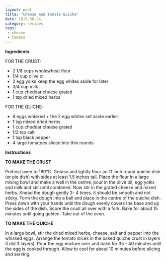 ```yaml
---
layout: post
title: "Cheese and Tomato Quiche"
date: 2019-06-24
category: recipes
tags:
 - cheese
 - tomato
---
```


**Ingredients**

FOR THE CRUST:

* 2 1/8 cups wholewheat flour
* 1/4 cup olive oil
* 2 egg yolks keep the egg whites aside for later
* 3/4 cup milk
* 1 cup cheddar cheese grated
* 1 tsp dried mixed herbs

FOR THE QUICHE:

* 8 eggs whisked + the 2 egg whites set aside earlier
* 1 tsp mixed dried herbs
* 1 cup cheddar cheese grated
* 1/2 tsp salt
* 1 tsp black pepper
* 4 large tomatoes sliced into thin rounds

**Instructions**

**TO MAKE THE CRUST**

Preheat oven to 180°C. Grease and lightly flour an 11 inch round quiche dish (or pie dish) with sides at least 1.5 inches tall.
Place the flour in a large mixing bowl and make a well in the centre, pour in the olive oil, egg yolks and milk and stir until combined. Now stir in the grated cheese and mixed herbs. Knead the dough gently 3- 4 times, it should be smooth and not sticky.
Form the dough into a ball and place in the centre of the quiche dish. Press down with your hands until the dough evenly covers the base and up the sides of the dish. Score the crust all over with a fork. Bake for about 15 minutes until going golden. Take out of the oven.

**TO MAKE THE QUICHE**

In a large bowl, stir the dried mixed herbs, cheese, salt and pepper into the whisked eggs.
Arrange the tomato slices in the baked quiche crust in layers (I did 3 layers). Pour the egg mixture over and bake for 35 - 40 minutes until the egg is cooked through.
Allow to cool for about 10 minutes before slicing and serving.
